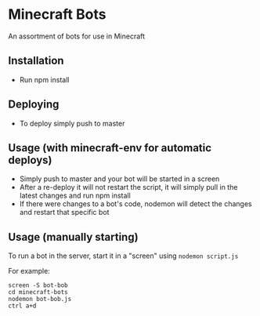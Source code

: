 # Minecraft Bots

An assortment of bots for use in Minecraft

## Installation

- Run npm install

## Deploying

- To deploy simply push to master

## Usage (with minecraft-env for automatic deploys)

- Simply push to master and your bot will be started in a screen
- After a re-deploy it will not restart the script, it will simply pull in the latest changes and run npm install
- If there were changes to a bot's code, nodemon will detect the changes and restart that specific bot

## Usage (manually starting)

To run a bot in the server, start it in a "screen" using `nodemon script.js`

For example:

```
screen -S bot-bob
cd minecraft-bots
nodemon bot-bob.js
ctrl a+d
```



